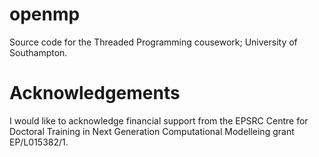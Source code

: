 # openmp
Source code for the Threaded Programming cousework; University of Southampton.

# Acknowledgements

I would like to acknowledge financial support from the EPSRC Centre for Doctoral Training in Next Generation Computational Modelleing grant EP/L015382/1.
